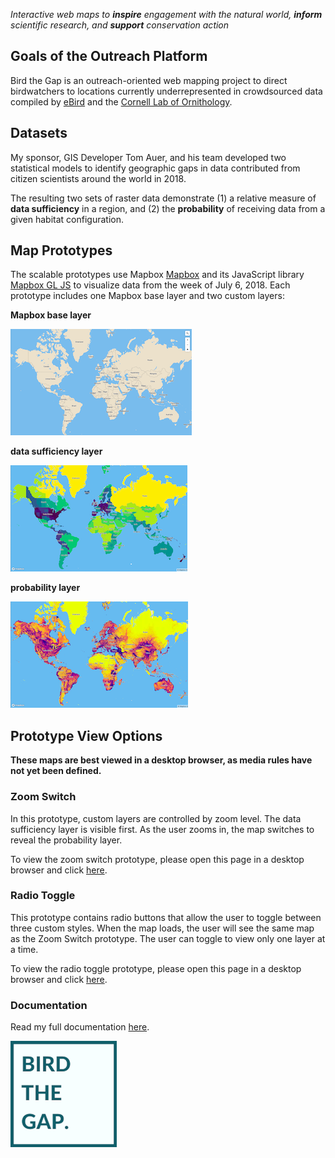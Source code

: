 _Interactive web maps to **inspire** engagement with the natural world, **inform** scientific research, and **support** conservation action_

## Goals of the Outreach Platform

Bird the Gap is an outreach-oriented web mapping project to direct birdwatchers to locations currently underrepresented in crowdsourced data compiled by [eBird](https://ebird.org/about/) and the [Cornell Lab of Ornithology](https://www.birds.cornell.edu/home).

## Datasets

My sponsor, GIS Developer Tom Auer, and his team developed two statistical models to identify geographic gaps in data contributed from citizen scientists around the world in 2018.

The resulting two sets of raster data demonstrate (1) a relative measure of **data sufficiency** in a region, and (2) the **probability** of receiving data from a given habitat configuration.

## Map Prototypes

The scalable prototypes use Mapbox [Mapbox](https://www.mapbox.com/) and its JavaScript library [Mapbox GL JS](https://docs.mapbox.com/mapbox-gl-js/api/) to visualize data from the week of July 6, 2018. Each prototype includes one Mapbox base layer and two custom layers:

**Mapbox base layer**

![Mapbox base layer image](images/mapbox-base-layer.png)

**data sufficiency layer**

![data sufficiency layer image](images/data-sufficiency-layer.png)

**probability layer**

![probability layer image](images/probability-layer.png)

## Prototype View Options

**These maps are best viewed in a desktop browser, as media rules have not yet been defined.**

### Zoom Switch

In this prototype, custom layers are controlled by zoom level. The data sufficiency layer is visible first. As the user zooms in, the map switches to reveal the probability layer.

To view the zoom switch prototype, please open this page in a desktop browser and click [here](https://ekamoe.github.io/zoom-switch/).

### Radio Toggle

This prototype contains radio buttons that allow the user to toggle between three custom styles. When the map loads, the user will see the same map as the Zoom Switch prototype. The user can toggle to view only one layer at a time.

To view the radio toggle prototype, please open this page in a desktop browser and click [here](https://ekamoe.github.io/radio-toggle/).

### Documentation

Read my full documentation [here](https://ekamoe.gitbook.io/bird-the-gap-documentation/).

![bird the gap logo](images/bird-the-gap-logo-170.png)
